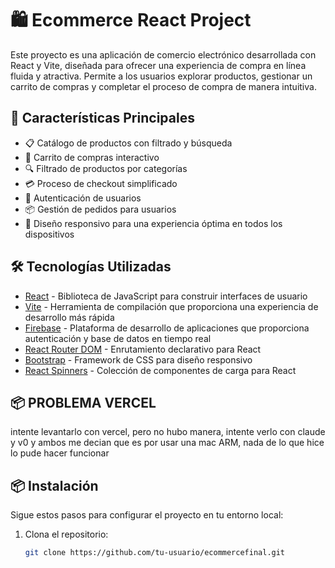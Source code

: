 # 🛍️ Ecommerce React Project

Este proyecto es una aplicación de comercio electrónico desarrollada con React y Vite, diseñada para ofrecer una experiencia de compra en línea fluida y atractiva. Permite a los usuarios explorar productos, gestionar un carrito de compras y completar el proceso de compra de manera intuitiva.


## 🌟 Características Principales

- 📋 Catálogo de productos con filtrado y búsqueda
- 🛒 Carrito de compras interactivo
- 🔍 Filtrado de productos por categorías
- 💳 Proceso de checkout simplificado
- 🔐 Autenticación de usuarios
- 📦 Gestión de pedidos para usuarios
- 📱 Diseño responsivo para una experiencia óptima en todos los dispositivos

## 🛠️ Tecnologías Utilizadas

- [React](https://reactjs.org/) - Biblioteca de JavaScript para construir interfaces de usuario
- [Vite](https://vitejs.dev/) - Herramienta de compilación que proporciona una experiencia de desarrollo más rápida
- [Firebase](https://firebase.google.com/) - Plataforma de desarrollo de aplicaciones que proporciona autenticación y base de datos en tiempo real
- [React Router DOM](https://reactrouter.com/) - Enrutamiento declarativo para React
- [Bootstrap](https://getbootstrap.com/) - Framework de CSS para diseño responsivo
- [React Spinners](https://www.npmjs.com/package/react-spinners) - Colección de componentes de carga para React

## 📦 PROBLEMA VERCEL
intente levantarlo con vercel, pero no hubo manera, intente verlo con claude y v0 y ambos me decian que es por usar una mac ARM, nada de lo que hice lo pude hacer funcionar
## 📦 Instalación

Sigue estos pasos para configurar el proyecto en tu entorno local:

1. Clona el repositorio:
   ```bash
   git clone https://github.com/tu-usuario/ecommercefinal.git

